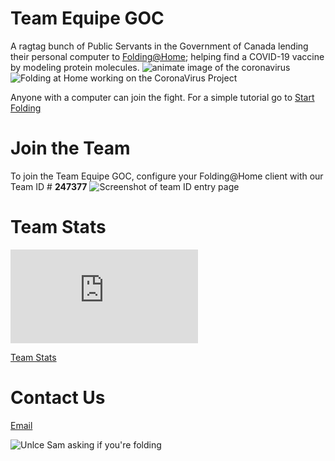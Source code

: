   

# Team Equipe GOC
A ragtag bunch of Public Servants in the Government of Canada lending their personal computer to [Folding@Home](https://foldingathome.org/); helping find a COVID-19 vaccine by modeling protein molecules. 
![animate image of the coronavirus](https://media.giphy.com/media/dVuyBgq2z5gVBkFtDc/source.gif)
![Folding at Home working on the CoronaVirus Project](https://i.imgur.com/5dPmskh.png)

Anyone with a computer can join the fight. For a simple tutorial go to [Start Folding](https://foldingathome.org/start-folding/)

# Join the Team
To join the Team Equipe GOC, configure your Folding@Home client with our Team ID # **247377**
![Screenshot of team ID entry page](https://i.imgur.com/wZLIBRW.png)

# Team Stats
![team stats graph](https://folding.extremeoverclocking.com/graphs/production_day.php?s=&t=247377 "Team Stats ")

[Team Stats](https://stats.foldingathome.org/team/247377)

# Contact Us
[Email](mailto:teamequipegoc@gmail.com)






![Unlce Sam asking if you're folding](https://i.imgur.com/4cdVyaY.png)
